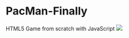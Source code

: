 # PacMan-Finally
HTML5 Game from scratch with JavaScript
![](https://github.com/DrVicki/Dr-Vickis-Pacman/blob/main/pacman/demo.gif)<br>
